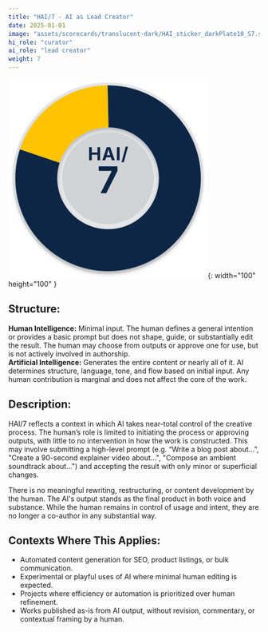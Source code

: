 ```yaml
---
title: "HAI/7 - AI as Lead Creator"
date: 2025-01-01
image: "assets/scorecards/translucent-dark/HAI_sticker_darkPlate10_S7.svg"
hi_role: "curator"
ai_role: "lead creator"
weight: 7
---
```


![HAI Score 7](/assets/scorecards/translucent-dark/HAI_sticker_darkPlate10_S7.svg){: width="100" height="100" }

## Structure: 
**Human Intelligence:** Minimal input. The human defines a general intention or provides a basic prompt but does not shape, guide, or substantially edit the result. The human may choose from outputs or approve one for use, but is not actively involved in authorship.\
**Artificial Intelligence:** Generates the entire content or nearly all of it. AI determines structure, language, tone, and flow based on initial input. Any human contribution is marginal and does not affect the core of the work.

## Description:
HAI/7 reflects a context in which AI takes near-total control of the creative process. The human’s role is limited to initiating the process or approving outputs, with little to no intervention in how the work is constructed. This may involve submitting a high-level prompt (e.g. “Write a blog post about...”, "Create a 90-second explainer video about…", "Compose an ambient soundtrack about…") and accepting the result with only minor or superficial changes.

There is no meaningful rewriting, restructuring, or content development by the human. The AI's output stands as the final product in both voice and substance. While the human remains in control of usage and intent, they are no longer a co-author in any substantial way.

## Contexts Where This Applies:
- Automated content generation for SEO, product listings, or bulk communication.
- Experimental or playful uses of AI where minimal human editing is expected.
- Projects where efficiency or automation is prioritized over human refinement.
- Works published as-is from AI output, without revision, commentary, or contextual framing by a human.
